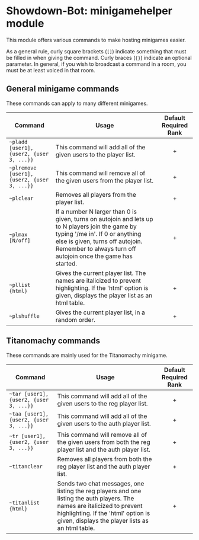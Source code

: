 # Showdown-Bot: minigamehelper module
This module offers various commands to make hosting minigames easier.

As a general rule, curly square brackets (`[]`) indicate something that must be filled in when giving the command. Curly braces (`{}`) indicate an optional parameter. In general, if you wish to broadcast a command in a room, you must be at least voiced in that room.

## General minigame commands
These commands can apply to many different minigames.

Command|Usage|Default Required Rank
-|-|:-:
`~pladd [user1], {user2, {user 3, ...}}` | This command will add all of the given users to the player list. | +
`~plremove [user1], {user2, {user 3, ...}}` | This command will remove all of the given users from the player list. | +
`~plclear` | Removes all players from the player list. | +
`~plmax [N/off]` | If a number N larger than 0 is given, turns on autojoin and lets up to N players join the game by typing '/me in'. If 0 or anything else is given, turns off autojoin. Remember to always turn off autojoin once the game has started. | +
`~pllist {html}` | Gives the current player list. The names are italicized to prevent highlighting. If the 'html' option is given, displays the player list as an html table. | +
`~plshuffle` | Gives the current player list, in a random order. | +

## Titanomachy commands

These commands are mainly used for the Titanomachy minigame.

Command|Usage|Default Required Rank
-|-|:-:
`~tar [user1], {user2, {user 3, ...}}` | This command will add all of the given users to the reg player list. | +
`~taa [user1], {user2, {user 3, ...}}` | This command will add all of the given users to the auth player list. | +
`~tr [user1], {user2, {user 3, ...}}` | This command will remove all of the given users from both the reg player list and the auth player list. | +
`~titanclear` | Removes all players from both the reg player list and the auth player list. | +
`~titanlist {html}` | Sends two chat messages, one listing the reg players and one listing the auth players. The names are italicized to prevent highlighting. If the 'html' option is given, displays the player lists as an html table. | +

